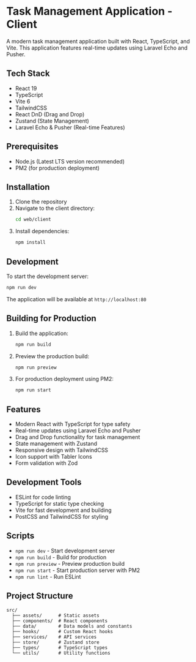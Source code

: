 # Task Management Application - Client

A modern task management application built with React, TypeScript, and Vite. This application features real-time updates using Laravel Echo and Pusher.

## Tech Stack

- React 19
- TypeScript
- Vite 6
- TailwindCSS
- React DnD (Drag and Drop)
- Zustand (State Management)
- Laravel Echo & Pusher (Real-time Features)

## Prerequisites

- Node.js (Latest LTS version recommended)
- PM2 (for production deployment)

## Installation

1. Clone the repository
2. Navigate to the client directory:
   ```bash
   cd web/client
   ```
3. Install dependencies:
   ```bash
   npm install
   ```

## Development

To start the development server:

```bash
npm run dev
```

The application will be available at `http://localhost:80`

## Building for Production

1. Build the application:

   ```bash
   npm run build
   ```

2. Preview the production build:

   ```bash
   npm run preview
   ```

3. For production deployment using PM2:
   ```bash
   npm run start
   ```

## Features

- Modern React with TypeScript for type safety
- Real-time updates using Laravel Echo and Pusher
- Drag and Drop functionality for task management
- State management with Zustand
- Responsive design with TailwindCSS
- Icon support with Tabler Icons
- Form validation with Zod

## Development Tools

- ESLint for code linting
- TypeScript for static type checking
- Vite for fast development and building
- PostCSS and TailwindCSS for styling

## Scripts

- `npm run dev` - Start development server
- `npm run build` - Build for production
- `npm run preview` - Preview production build
- `npm run start` - Start production server with PM2
- `npm run lint` - Run ESLint

## Project Structure

```
src/
  ├── assets/      # Static assets
  ├── components/  # React components
  ├── data/        # Data models and constants
  ├── hooks/       # Custom React hooks
  ├── services/    # API services
  ├── store/       # Zustand store
  ├── types/       # TypeScript types
  └── utils/       # Utility functions
```
